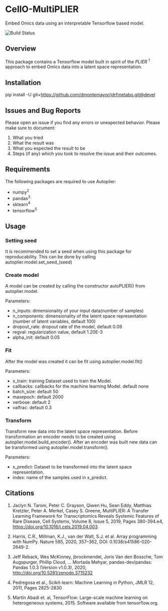 # CellO-MultiPLIER
Embed Omics data using an interpretable Tensorflow based model.

![Build Status](https://github.com/dmontemayor/jdrfmetabo/tree/devel/tests/badge.svg)

## Overview
This package contains a Tensorflow model built in spirit of the *PLIER* <sup>1</sup> approach to embed Omics data into a latent space representation.

## Installation
pip install -U git+https://github.com/dmontemayor/jdrfmetabo.git@devel

## Issues and Bug Reports

Please open an issue if you find any errors or unexpected behavior. Please make sure to document:

1. What you tried
2. What the result was
3. What you expected the result to be
4. Steps (if any) which you took to resolve the issue and their outcomes.


## Requirements
The following packages are required to use Autoplier:
- numpy<sup>2</sup>
- pandas<sup>3</sup>
- sklearn<sup>4</sup>
- tensorflow<sup>5</sup>

## Usage

### Setting seed
It is recommended to set a seed when using this package for reproducability. This can be done by calling autoplier.model.set_seed_(seed)

### Create model
A model can be created by calling the constructor autoPLIER() from autoplier.model.

Parameters:
- n_inputs: dimensionality of your input data(number of samples)
- n_components: dimensionality of the latent space representation (number of latent variables, default 100)
- dropout_rate: dropout rate of the model, default 0.09
- regval: regularization value, default 1.20E-3
- alpha_init: default 0.05

### Fit
After the model was created it can be fit using autoplier.model.fit() 

Parameters:
- x_train: training Dataset used to train the Model.
- callbacks: callbacks for the machine learning Model. default none
- batch_size: default 50
- maxepoch: default 2000
- verbose: default 2
- valfrac: default 0.3

### Transform
Transform new data into the latent space representation. Before transformation an encoder needs to be created using autoplier.model.build_encoder().
After an encoder was built new data can be transformed using autoplier.model.transform().

Parameters:
- x_predict: Dataset to be transformed into the latent space representation.
- index: name of the samples used in x_predict.

## Citations
1) Jaclyn N. Taroni, Peter C. Grayson, Qiwen Hu, Sean Eddy, Matthias Kretzler, Peter A. Merkel, Casey S. Greene, MultiPLIER: A Transfer Learning Framework for Transcriptomics Reveals Systemic Features of Rare Disease, Cell Systems, Volume 8, Issue 5, 2019, Pages 380-394.e4, https://doi.org/10.1016/j.cels.2019.04.003.

2) Harris, C.R., Millman, K.J., van der Walt, S.J. et al. Array programming with NumPy. Nature 585, 2020, 357–362, DOI: 0.1038/s41586-020-2649-2.

3) Jeff Reback, Wes McKinney, jbrockmendel, Joris Van den Bossche, Tom Augspurger, Phillip Cloud, … Mortada Mehyar, pandas-dev/pandas: Pandas 1.0.3 (Version v1.0.3), 2020, http://doi.org/10.5281/zenodo.3715232

4)  Pedregosa et al., Scikit-learn: Machine Learning in Python, JMLR 12, 2011, Pages 2825-2830

5)  Martín Abadi et. al, TensorFlow: Large-scale machine learning on heterogeneous systems, 2015. Software available from tensorflow.org.